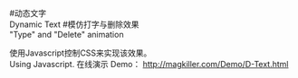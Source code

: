 #动态文字<br>Dynamic Text
#模仿打字与删除效果<br>"Type" and "Delete" animation

使用Javascript控制CSS来实现该效果。
<br>Using Javascript.
在线演示 Demo： http://magkiller.com/Demo/D-Text.html
